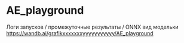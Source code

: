 # AE_playground

Логи запусков / промежуточные результаты / ONNX вид модельки https://wandb.ai/grafikxxxxxxxyyyyyyyyyyy/AE_playground
